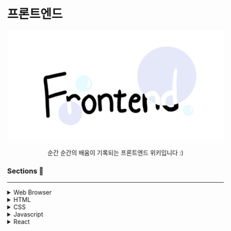 # 프론트엔드

<p align="center">
<img src="./img/frontend.jpeg" alt="Frontend" style="width:600px;"/>
</p>
  
<div align="center">순간 순간의 배움이 기록되는 프론트엔드 위키입니다 :)</div>


### Sections 📖

---

<details>
<summary>Web Browser</summary>
<div markdown="1">

1. [브라우저의 동작원리는 무엇일까요](./Web_Browser/브라우저의_동작원리는_무엇일까요.md)

</div>
</details>

<details>
<summary>HTML</summary>
<div markdown="1">

</div>
</details>

<details>
<summary>CSS</summary>
<div markdown="1">

</div>
</details>

<details>
<summary>Javascript</summary>
<div markdown="1">

1. [실행 컨텍스트는 무엇일까요](./Javascript/실행_컨텍스트는_무엇일까요.md)
2. [var, let, const는 무엇일까요](./Javascript/var_let_const는_무엇일까요.md)
3. [클로저는 무엇일까요](./Javascript/클로저는_무엇일까요.md)
4. [자바스크립트의 함수는 무엇일까요](./Javascript/자바스크립트의_함수는_무엇일까요.md)
5. [자바스크립트의 비동기 프로그래밍은 무엇일까요](./Javascript/자바스크립트의_비동기_프로그래밍은_무엇일까요.md)
6. [프로미스는 무엇일까요](./Javascript/프로미스는_무엇일까요.md)
7. [async/await은 무엇일까요](./Javascript/async_await은_무엇일까요.md)
8. [자바스크립트의 객체는 무엇일까요](./Javascript/자바스크립트의_객체는_무엇일까요.md)
9. [자바스크립트의 this는 무엇일까요](./Javascript/자바스크립트의_this는_무엇일까요.md)

</div>
</details>

<details>
<summary>React</summary>
<div markdown="1">

</div>
</details>

